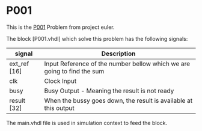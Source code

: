 # P001 

This is the [P001](https://projecteuler.net/problem=1) Problem from project euler.

The block [P001.vhdl] which solve this problem has the following signals:

| signal  | Description |
| ------------- | ------------- |
| ext_ref [16]  | Input Reference of the number bellow which we are going to find the sum  |
| clk  | Clock Input  |
| busy  | Busy Output - Meaning the result is not ready |
| result [32]  | When the bussy goes down, the result is available at this output |

The main.vhdl file is used in simulation context to feed the block.
